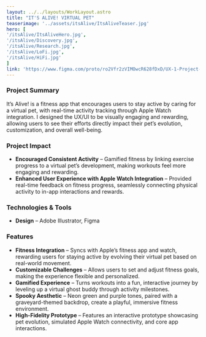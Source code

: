 ```yaml
---
layout: ../../layouts/WorkLayout.astro
title: "IT'S ALIVE! VIRTUAL PET"
teaserimage: '../assets/itsAlive/ItsAliveTeaser.jpg'
hero: [
'/itsAlive/ItsAliveHero.jpg',
'/itsAlive/Discovery.jpg',
'/itsAlive/Research.jpg',
'/itsAlive/LoFi.jpg',
'/itsAlive/HiFi.jpg'
]
link: 'https://www.figma.com/proto/ro2Vfr2zVIMOwcR628fDxD/UX-1-Project-%235%3A-Choose-Your-Own?node-id=451-2191&t=vIXbWgBPq11v6vw2-1&scaling=scale-down&content-scaling=fixed&page-id=451%3A1384&starting-point-node-id=451%3A4118'
---
```


### Project Summary  
<div class="project-summary">  
It’s Alive! is a fitness app that encourages users to stay active by caring for a virtual pet, with real-time activity tracking through Apple Watch integration. I designed the UX/UI to be visually engaging and rewarding, allowing users to see their efforts directly impact their pet’s evolution, customization, and overall well-being.  
</div>  

### Project Impact  
- **Encouraged Consistent Activity** – Gamified fitness by linking exercise progress to a virtual pet’s development, making workouts feel more engaging and rewarding.  
- **Enhanced User Experience with Apple Watch Integration** – Provided real-time feedback on fitness progress, seamlessly connecting physical activity to in-app interactions and rewards.  

### Technologies & Tools  
- **Design** – Adobe Illustrator, Figma  

### Features  
- **Fitness Integration** – Syncs with Apple’s fitness app and watch, rewarding users for staying active by evolving their virtual pet based on real-world movement.  
- **Customizable Challenges** – Allows users to set and adjust fitness goals, making the experience flexible and personalized.  
- **Gamified Experience** – Turns workouts into a fun, interactive journey by leveling up a virtual ghost buddy through activity milestones.  
- **Spooky Aesthetic** – Neon green and purple tones, paired with a graveyard-themed backdrop, create a playful, immersive fitness environment.  
- **High-Fidelity Prototype** – Features an interactive prototype showcasing pet evolution, simulated Apple Watch connectivity, and core app interactions.  

